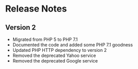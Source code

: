# Release Notes

## Version 2

- Migrated from PHP 5 to PHP 7.1
- Documented the code and added some PHP 7.1 goodness
- Updated PHP HTTP dependency to version 2
- Removed the deprecated Yahoo service
- Removed the deprecated Google service
